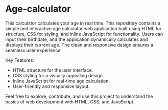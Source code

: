 # Age-calculator
This calculator calculates your age in real time. 
This repository contains a simple and interactive age calculator web application built using HTML for structure, CSS for styling, and inline JavaScript for functionality. Users can input their birthdate, and the application dynamically calculates and displays their current age. The clean and responsive design ensures a seamless user experience.

Key Features:
- HTML structure for the user interface.
- CSS styling for a visually appealing design.
- Inline JavaScript for real-time age calculation.
- User-friendly and responsive layout.

Feel free to explore, contribute, and use this project to understand the basics of web development with HTML, CSS, and JavaScript.
